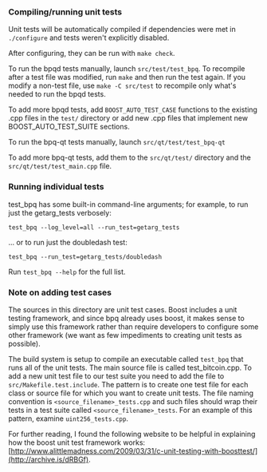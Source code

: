 ### Compiling/running unit tests

Unit tests will be automatically compiled if dependencies were met in `./configure`
and tests weren't explicitly disabled.

After configuring, they can be run with `make check`.

To run the bpqd tests manually, launch `src/test/test_bpq`. To recompile
after a test file was modified, run `make` and then run the test again. If you
modify a non-test file, use `make -C src/test` to recompile only what's needed
to run the bpqd tests.

To add more bpqd tests, add `BOOST_AUTO_TEST_CASE` functions to the existing
.cpp files in the `test/` directory or add new .cpp files that
implement new BOOST_AUTO_TEST_SUITE sections.

To run the bpq-qt tests manually, launch `src/qt/test/test_bpq-qt`

To add more bpq-qt tests, add them to the `src/qt/test/` directory and
the `src/qt/test/test_main.cpp` file.

### Running individual tests

test_bpq has some built-in command-line arguments; for
example, to run just the getarg_tests verbosely:

    test_bpq --log_level=all --run_test=getarg_tests

... or to run just the doubledash test:

    test_bpq --run_test=getarg_tests/doubledash

Run `test_bpq --help` for the full list.

### Note on adding test cases

The sources in this directory are unit test cases.  Boost includes a
unit testing framework, and since bpq already uses boost, it makes
sense to simply use this framework rather than require developers to
configure some other framework (we want as few impediments to creating
unit tests as possible).

The build system is setup to compile an executable called `test_bpq`
that runs all of the unit tests.  The main source file is called
test_bitcoin.cpp. To add a new unit test file to our test suite you need 
to add the file to `src/Makefile.test.include`. The pattern is to create 
one test file for each class or source file for which you want to create 
unit tests.  The file naming convention is `<source_filename>_tests.cpp` 
and such files should wrap their tests in a test suite 
called `<source_filename>_tests`. For an example of this pattern, 
examine `uint256_tests.cpp`.

For further reading, I found the following website to be helpful in
explaining how the boost unit test framework works:
[http://www.alittlemadness.com/2009/03/31/c-unit-testing-with-boosttest/](http://archive.is/dRBGf).

